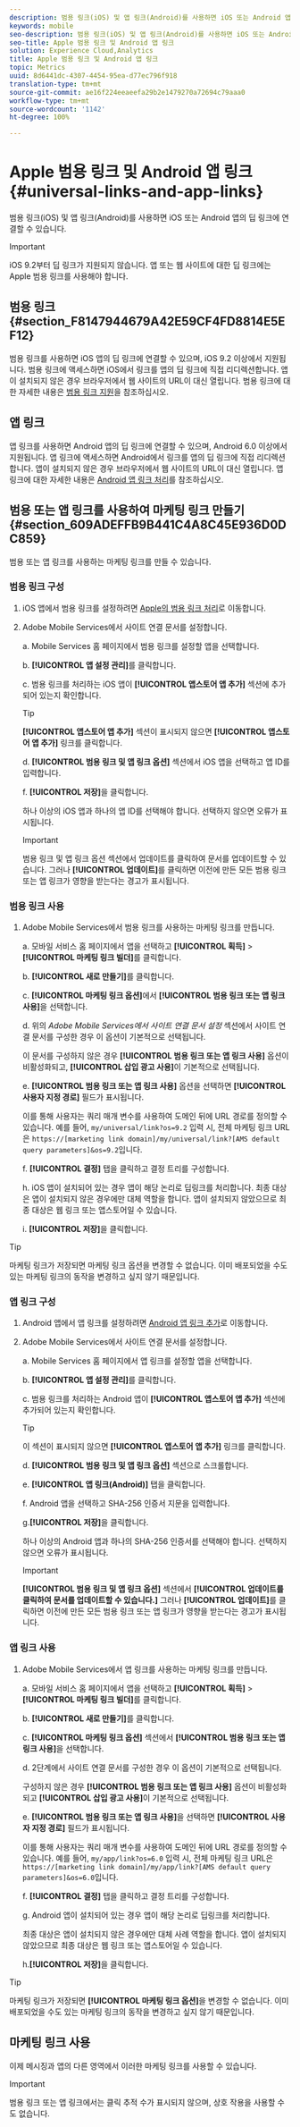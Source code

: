 ```yaml
---
description: 범용 링크(iOS) 및 앱 링크(Android)를 사용하면 iOS 또는 Android 앱의 딥 링크에 연결할 수 있습니다.
keywords: mobile
seo-description: 범용 링크(iOS) 및 앱 링크(Android)를 사용하면 iOS 또는 Android 앱의 딥 링크에 연결할 수 있습니다.
seo-title: Apple 범용 링크 및 Android 앱 링크
solution: Experience Cloud,Analytics
title: Apple 범용 링크 및 Android 앱 링크
topic: Metrics
uuid: 8d6441dc-4307-4454-95ea-d77ec796f918
translation-type: tm+mt
source-git-commit: ae16f224eeaeefa29b2e1479270a72694c79aaa0
workflow-type: tm+mt
source-wordcount: '1142'
ht-degree: 100%

---
```



# Apple 범용 링크 및 Android 앱 링크{#universal-links-and-app-links}

범용 링크(iOS) 및 앱 링크(Android)를 사용하면 iOS 또는 Android 앱의 딥 링크에 연결할 수 있습니다.

>[!IMPORTANT]
>
>iOS 9.2부터 딥 링크가 지원되지 않습니다. 앱 또는 웹 사이트에 대한 딥 링크에는 Apple 범용 링크를 사용해야 합니다.

## 범용 링크 {#section_F8147944679A42E59CF4FD8814E5EF12}

범용 링크를 사용하면 iOS 앱의 딥 링크에 연결할 수 있으며, iOS 9.2 이상에서 지원됩니다. 범용 링크에 액세스하면 iOS에서 링크를 앱의 딥 링크에 직접 리디렉션합니다. 앱이 설치되지 않은 경우 브라우저에서 웹 사이트의 URL이 대신 열립니다. 범용 링크에 대한 자세한 내용은 [범용 링크 지원](https://developer.apple.com/library/content/documentation/General/Conceptual/AppSearch/UniversalLinks.html)을 참조하십시오.

## 앱 링크

앱 링크를 사용하면 Android 앱의 딥 링크에 연결할 수 있으며, Android 6.0 이상에서 지원됩니다. 앱 링크에 액세스하면 Android에서 링크를 앱의 딥 링크에 직접 리디렉션합니다. 앱이 설치되지 않은 경우 브라우저에서 웹 사이트의 URL이 대신 열립니다. 앱 링크에 대한 자세한 내용은 [Android 앱 링크 처리](https://developer.android.com/training/app-links/index.html)를 참조하십시오.

## 범용 또는 앱 링크를 사용하여 마케팅 링크 만들기 {#section_609ADEFFB9B441C4A8C45E936D0DC859}

범용 또는 앱 링크를 사용하는 마케팅 링크를 만들 수 있습니다.

### 범용 링크 구성

1. iOS 앱에서 범용 링크를 설정하려면 [Apple의 범용 링크 처리](https://developer.apple.com/documentation/uikit/inter-process_communication/allowing_apps_and_websites_to_link_to_your_content/handling_universal_links)로 이동합니다.

2. Adobe Mobile Services에서 사이트 연결 문서를 설정합니다.

   a. Mobile Services 홈 페이지에서 범용 링크를 설정할 앱을 선택합니다.

   b. **[!UICONTROL 앱 설정 관리]**&#x200B;를 클릭합니다.

   c. 범용 링크를 처리하는 iOS 앱이 **[!UICONTROL 앱스토어 앱 추가]** 섹션에 추가되어 있는지 확인합니다.

   >[!TIP]
   >
   >**[!UICONTROL 앱스토어 앱 추가]** 섹션이 표시되지 않으면 **[!UICONTROL 앱스토어 앱 추가]** 링크를 클릭합니다.

   d. **[!UICONTROL 범용 링크 및 앱 링크 옵션]** 섹션에서 iOS 앱을 선택하고 앱 ID를 입력합니다.

   f. **[!UICONTROL 저장]**&#x200B;을 클릭합니다.

   하나 이상의 iOS 앱과 하나의 앱 ID를 선택해야 합니다. 선택하지 않으면 오류가 표시됩니다.

   >[!IMPORTANT]
   >
   >범용 링크 및 앱 링크 옵션 섹션에서 업데이트를 클릭하여 문서를 업데이트할 수 있습니다. 그러나 **[!UICONTROL 업데이트]**&#x200B;를 클릭하면 이전에 만든 모든 범용 링크 또는 앱 링크가 영향을 받는다는 경고가 표시됩니다.

### 범용 링크 사용

1. Adobe Mobile Services에서 범용 링크를 사용하는 마케팅 링크를 만듭니다.

   a. 모바일 서비스 홈 페이지에서 앱을 선택하고 **[!UICONTROL 획득]** > **[!UICONTROL 마케팅 링크 빌더]**&#x200B;를 클릭합니다.

   b. **[!UICONTROL 새로 만들기]**&#x200B;를 클릭합니다.

   c. **[!UICONTROL 마케팅 링크 옵션]**&#x200B;에서 **[!UICONTROL 범용 링크 또는 앱 링크 사용]**&#x200B;을 선택합니다.

   d. 위의 *Adobe Mobile Services에서 사이트 연결 문서 설정* 섹션에서 사이트 연결 문서를 구성한 경우 이 옵션이 기본적으로 선택됩니다.

   이 문서를 구성하지 않은 경우 **[!UICONTROL 범용 링크 또는 앱 링크 사용]** 옵션이 비활성화되고, **[!UICONTROL 삽입 광고 사용]**&#x200B;이 기본적으로 선택됩니다.

   e. **[!UICONTROL 범용 링크 또는 앱 링크 사용]** 옵션을 선택하면 **[!UICONTROL 사용자 지정 경로]** 필드가 표시됩니다.

   이를 통해 사용자는 쿼리 매개 변수를 사용하여 도메인 뒤에 URL 경로를 정의할 수 있습니다. 예를 들어, `my/universal/link?os=9.2` 입력 시, 전체 마케팅 링크 URL은 `https://[marketing link domain]/my/universal/link?[AMS default query parameters]&os=9.2`입니다.

   f. **[!UICONTROL 결정]** 탭을 클릭하고 결정 트리를 구성합니다.

   h. iOS 앱이 설치되어 있는 경우 앱이 해당 논리로 딥링크를 처리합니다. 최종 대상은 앱이 설치되지 않은 경우에만 대체 역할을 합니다. 앱이 설치되지 않았으므로 최종 대상은 웹 링크 또는 앱스토어일 수 있습니다.

   i. **[!UICONTROL 저장]**&#x200B;을 클릭합니다.

>[!TIP]
>
>마케팅 링크가 저장되면 마케팅 링크 옵션을 변경할 수 없습니다. 이미 배포되었을 수도 있는 마케팅 링크의 동작을 변경하고 싶지 않기 때문입니다.


### 앱 링크 구성

1. Android 앱에서 앱 링크를 설정하려면 [Android 앱 링크 추가](https://developer.android.com/studio/write/app-link-indexing)로 이동합니다.

1. Adobe Mobile Services에서 사이트 연결 문서를 설정합니다.

   a. Mobile Services 홈 페이지에서 앱 링크를 설정할 앱을 선택합니다.

   b. **[!UICONTROL 앱 설정 관리]**&#x200B;를 클릭합니다.

   c. 범용 링크를 처리하는 Android 앱이 **[!UICONTROL 앱스토어 앱 추가]** 섹션에 추가되어 있는지 확인합니다.

   >[!TIP]
   >
   >이 섹션이 표시되지 않으면 **[!UICONTROL 앱스토어 앱 추가]** 링크를 클릭합니다.

   d. **[!UICONTROL 범용 링크 및 앱 링크 옵션]** 섹션으로 스크롤합니다.

   e. **[!UICONTROL 앱 링크(Android)]** 탭을 클릭합니다.

   f. Android 앱을 선택하고 SHA-256 인증서 지문을 입력합니다.

   g.**[!UICONTROL 저장]**&#x200B;을 클릭합니다.

   하나 이상의 Android 앱과 하나의 SHA-256 인증서를 선택해야 합니다. 선택하지 않으면 오류가 표시됩니다.

   >[!IMPORTANT]
   >
   >**[!UICONTROL 범용 링크 및 앱 링크 옵션]** 섹션에서 **[!UICONTROL 업데이트를 클릭하여 문서를 업데이트할 수 있습니다.]** 그러나 **[!UICONTROL 업데이트]**&#x200B;를 클릭하면 이전에 만든 모든 범용 링크 또는 앱 링크가 영향을 받는다는 경고가 표시됩니다.

### 앱 링크 사용

1. Adobe Mobile Services에서 앱 링크를 사용하는 마케팅 링크를 만듭니다.

   a. 모바일 서비스 홈 페이지에서 앱을 선택하고 **[!UICONTROL 획득]** > **[!UICONTROL 마케팅 링크 빌더]**&#x200B;를 클릭합니다.

   b. **[!UICONTROL 새로 만들기]**&#x200B;를 클릭합니다.

   c. **[!UICONTROL 마케팅 링크 옵션]** 섹션에서 **[!UICONTROL 범용 링크 또는 앱 링크 사용]**&#x200B;을 선택합니다.

   d. 2단계에서 사이트 연결 문서를 구성한 경우 이 옵션이 기본적으로 선택됩니다.

   구성하지 않은 경우 **[!UICONTROL 범용 링크 또는 앱 링크 사용]** 옵션이 비활성화되고 **[!UICONTROL 삽입 광고 사용]**&#x200B;이 기본적으로 선택됩니다.

   e. **[!UICONTROL 범용 링크 또는 앱 링크 사용]**&#x200B;을 선택하면 **[!UICONTROL 사용자 지정 경로]** 필드가 표시됩니다.

   이를 통해 사용자는 쿼리 매개 변수를 사용하여 도메인 뒤에 URL 경로를 정의할 수 있습니다. 예를 들어, `my/app/link?os=6.0` 입력 시, 전체 마케팅 링크 URL은 `https://[marketing link domain]/my/app/link?[AMS default query parameters]&os=6.0`입니다.

   f. **[!UICONTROL 결정]** 탭을 클릭하고 결정 트리를 구성합니다.

   g. Android 앱이 설치되어 있는 경우 앱이 해당 논리로 딥링크를 처리합니다.

   최종 대상은 앱이 설치되지 않은 경우에만 대체 사례 역할을 합니다. 앱이 설치되지 않았으므로 최종 대상은 웹 링크 또는 앱스토어일 수 있습니다.

   h.**[!UICONTROL 저장]**&#x200B;을 클릭합니다.

>[!TIP]
>
>마케팅 링크가 저장되면 **[!UICONTROL 마케팅 링크 옵션]**&#x200B;을 변경할 수 없습니다. 이미 배포되었을 수도 있는 마케팅 링크의 동작을 변경하고 싶지 않기 때문입니다.

## 마케팅 링크 사용

이제 메시징과 앱의 다른 영역에서 이러한 마케팅 링크를 사용할 수 있습니다.

>[!IMPORTANT]
>
>범용 링크 또는 앱 링크에서는 클릭 추적 수가 표시되지 않으며, 상호 작용을 사용할 수도 없습니다.

